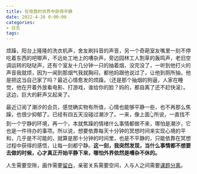 ```yaml
---
title: 在喧嚣的世界中获得平静
date: 2022-4-26 0:00:00
categories:
- 日志
tags:
---
```

烦躁，阳台上隆隆的洗衣机声，舍友刷抖音的声音，另一个奇葩室友嘴里一刻不停吃着东西的吧唧声，不远处工地上的嘈杂声，旁边园林工人割草的轰鸣声，老旧空调运转的哒哒声，还有个室友十几分钟一只的抽着烟，没完没了，一听到他打火的声音我就烦，因为一闻到那烟气我就胸闷，都他妈跟他说过了，让他到厕所抽，他是把这当自己家了吗？最近心情愈发的烦躁。（还是那个抽烟的狗逼，人家在睡觉，他在开着外放看电影、打游戏，谁给你的脸？妈的，都自离了还不赶快滚）。这边，巨大的鼾声又起来了。

最近订阅了潮汐的会员，感觉确实物有所值，心情也能够平静一些，也不再那么焦躁，也很少抑郁了。已经有四五天没碰过潮汐了。一来，像上面👆所说，一直找不到一个宁静的环境，再一个，本就焦躁的情绪什么事情都做不来，哪怕是潮汐，它也是一件待办的事项。所以说，想要依靠每天十分钟的冥想时间来实现心境的平和，几乎是不可能的，就算是那十分钟的时间里，也是不平静的，只能依靠在冥想过程中获得的感悟，让每一刻都宁静。**这一刻，我突然发现，当什么事情都不想要去做的时候，心才真正开始平静下来，哪怕外界依然是嘈杂不休的。**

人生需要空隙，画作需要[留白](https://liubai.ink/日志/2021/08/08/space/)，亲密关系需要空间，人与人之间需要[课题分离](https://liubai.ink/书摘/2022/04/04/courage-of-being-denied/)。

<!--
在推上看到一朵紫色的玫瑰，我想买一束来送给她，但她很可能不会接受了。记得我们俩看的第一个电影是跟失物招领处有关的，失物招领的意义已经不限于钱财物品了，最后还包括了建立失物招领处的这两人的感情，这个结尾让这个以爱情为主题的电影变得不俗了，类似于GNU的意思是“GNU is Not Unix”的无限迭代。

后续：花让人家当垃圾扔了😂。
-->
